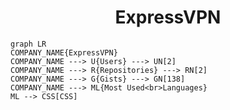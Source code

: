 <h1 align="center">ExpressVPN</h1>

```mermaid
graph LR
COMPANY_NAME{ExpressVPN}
COMPANY_NAME ---> U{Users} ---> UN[2]
COMPANY_NAME ---> R{Repositories} ---> RN[2]
COMPANY_NAME ---> G{Gists} ---> GN[138]
COMPANY_NAME ---> ML{Most Used<br>Languages}
ML --> CSS[CSS]
```
